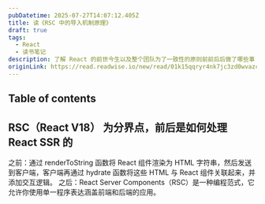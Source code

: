 ```yaml
---
pubDatetime: 2025-07-27T14:07:12.405Z
title: 读《RSC 中的导入机制原理》
draft: true
tags:
  - React
  - 读书笔记
description: 了解 React 的前世今生以及整个团队为了一致性的原则前前后后做了哪些事
originLink: https://read.readwise.io/new/read/01k15qqryr4nk7jc3zd0wvazc2
---
```


## Table of contents

## RSC（React V18） 为分界点，前后是如何处理 React SSR 的
之前：通过 renderToString 函数将 React 组件渲染为 HTML 字符串，然后发送到客户端，客户端再通过 hydrate 函数将这些 HTML 与 React 组件关联起来，并添加交互逻辑。
之后：React Server Components（RSC）是一种编程范式，它允许你使用单一程序表达涵盖前端和后端的应用。

